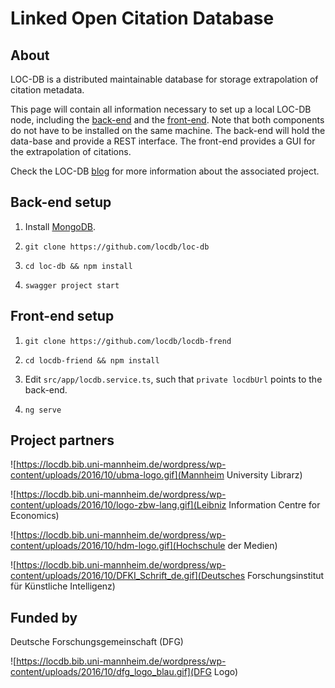 # Linked Open Citation Database

## About

LOC-DB is a distributed maintainable database for storage extrapolation of citation metadata.

This page will contain all information necessary to set up a local LOC-DB node, including the [back-end](https://github.com/locdb/loc-db) and the [front-end](https://github.com/locdb/locdb-frend).
Note that both components do not have to be installed on the same machine.
The back-end will hold the data-base and provide a REST interface.
The front-end provides a GUI for the extrapolation of citations.

Check the LOC-DB [blog](https://locdb.bib.uni-mannheim.de/blog/en/) for more information about the associated project.

## Back-end setup

1. Install [MongoDB](https://www.mongodb.com/).

2. `git clone https://github.com/locdb/loc-db`

3. `cd loc-db && npm install`

4. `swagger project start`



## Front-end setup

1. `git clone https://github.com/locdb/locdb-frend`

2. `cd locdb-friend && npm install`

3. Edit `src/app/locdb.service.ts`, such that `private locdbUrl` points to the back-end.

3. `ng serve`

## Project partners


![https://locdb.bib.uni-mannheim.de/wordpress/wp-content/uploads/2016/10/ubma-logo.gif](Mannheim University Librarz)

![https://locdb.bib.uni-mannheim.de/wordpress/wp-content/uploads/2016/10/logo-zbw-lang.gif](Leibniz Information Centre for Economics)

![https://locdb.bib.uni-mannheim.de/wordpress/wp-content/uploads/2016/10/hdm-logo.gif](Hochschule der Medien)

![https://locdb.bib.uni-mannheim.de/wordpress/wp-content/uploads/2016/10/DFKI_Schrift_de.gif](Deutsches Forschungsinstitut für Künstliche Intelligenz)


## Funded by
Deutsche Forschungsgemeinschaft (DFG)

![https://locdb.bib.uni-mannheim.de/wordpress/wp-content/uploads/2016/10/dfg_logo_blau.gif](DFG Logo)




